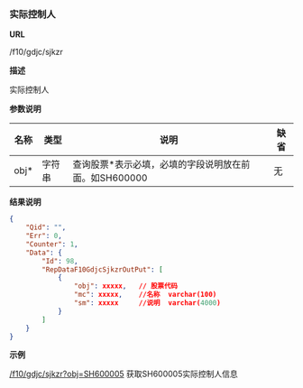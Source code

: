 
### 实际控制人

**URL**

/f10/gdjc/sjkzr

**描述**

实际控制人

**参数说明**

|名称|类型|说明|缺省|
| -------- | -------- | -------- | -------- |
|obj\*|字符串|查询股票\*表示必填，必填的字段说明放在前面。如SH600000|无|


**结果说明**

```json
{
    "Qid": "",
    "Err": 0,
    "Counter": 1,
    "Data": {
        "Id": 98,
        "RepDataF10GdjcSjkzrOutPut": [
            {
				"obj": xxxxx,	// 股票代码
				"mc": xxxxx, 	//名称  varchar(100)
				"sm": xxxxx 	//说明  varchar(4000)
            }
        ]
    }
}
```

**示例**

[/f10/gdjc/sjkzr?obj=SH600005]($APIHOST$/f10/gdjc/sjkzr?obj=SH600005)
获取SH600005实际控制人信息
